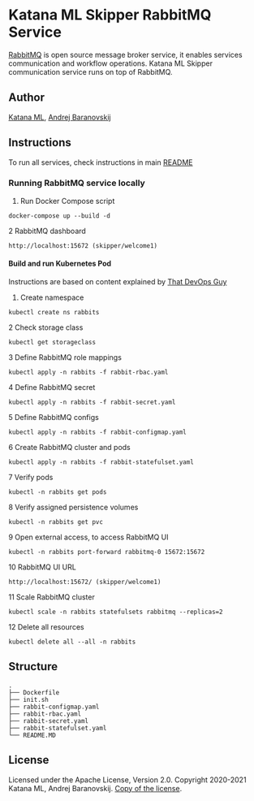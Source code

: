# Katana ML Skipper RabbitMQ Service

[RabbitMQ](https://www.rabbitmq.com/) is open source message broker service, it enables services communication and workflow operations. Katana ML Skipper communication service runs on top of RabbitMQ.

## Author

[Katana ML](https://katanaml.io), [Andrej Baranovskij](https://github.com/abaranovskis-redsamurai)

## Instructions

To run all services, check instructions in main [README](https://github.com/katanaml/katana-skipper/blob/master/README.md)

### Running RabbitMQ service locally

1. Run Docker Compose script

``` shell
docker-compose up --build -d
```

2 RabbitMQ dashboard

``` url
http://localhost:15672 (skipper/welcome1)
```

#### Build and run Kubernetes Pod

Instructions are based on content explained by [That DevOps Guy](https://www.youtube.com/c/MarcelDempers)

1. Create namespace

``` shell
kubectl create ns rabbits
```

2 Check storage class

``` shell
kubectl get storageclass
```

3 Define RabbitMQ role mappings

``` shell
kubectl apply -n rabbits -f rabbit-rbac.yaml
```

4 Define RabbitMQ secret

``` shell
kubectl apply -n rabbits -f rabbit-secret.yaml
```

5 Define RabbitMQ configs

``` shell
kubectl apply -n rabbits -f rabbit-configmap.yaml
```

6 Create RabbitMQ cluster and pods

``` shell
kubectl apply -n rabbits -f rabbit-statefulset.yaml
```

7 Verify pods

``` shell
kubectl -n rabbits get pods
```

8 Verify assigned persistence volumes

``` shell
kubectl -n rabbits get pvc
```

9 Open external access, to access RabbitMQ UI

``` shell
kubectl -n rabbits port-forward rabbitmq-0 15672:15672
```

10 RabbitMQ UI URL

``` shell
http://localhost:15672/ (skipper/welcome1)
```

11 Scale RabbitMQ cluster

``` shell
kubectl scale -n rabbits statefulsets rabbitmq --replicas=2
```

12 Delete all resources

``` shell
kubectl delete all --all -n rabbits
```

## Structure

``` shell
.
├── Dockerfile
├── init.sh
├── rabbit-configmap.yaml
├── rabbit-rbac.yaml
├── rabbit-secret.yaml
├── rabbit-statefulset.yaml
└── README.MD
```

## License

Licensed under the Apache License, Version 2.0. Copyright 2020-2021 Katana ML, Andrej Baranovskij. [Copy of the license](https://github.com/katanaml/katana-skipper/blob/master/LICENSE).
